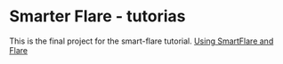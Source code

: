 # Smarter Flare - tutorias

This is the final project for the smart-flare tutorial. [Using SmartFlare and Flare](https://medium.com/@dane.mackier/smartflare-for-interactive-flareactors-an-experiment-and-package-e5bcfe652503)